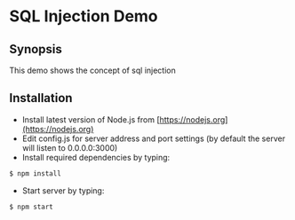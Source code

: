 # SQL Injection Demo

## Synopsis
This demo shows the concept of sql injection

## Installation
  * Install latest version of Node.js from [https://nodejs.org](https://nodejs.org)
  * Edit config.js for server address and port settings
    (by default the server will listen to 0.0.0.0:3000)
  * Install required dependencies by typing:
```sh
$ npm install
```
  * Start server by typing:
```sh
$ npm start
```

